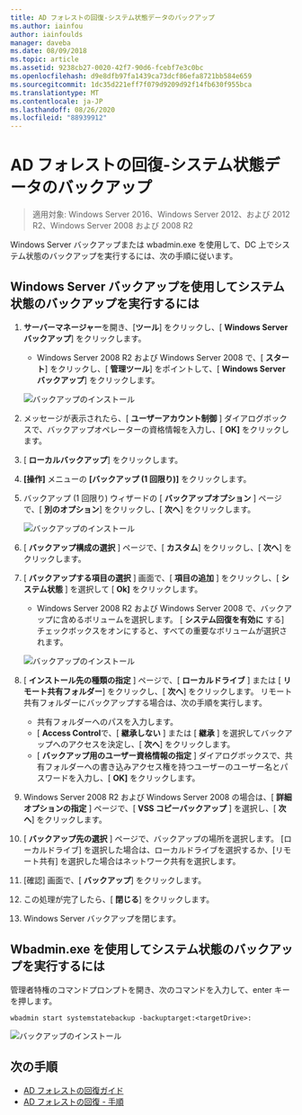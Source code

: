 ```yaml
---
title: AD フォレストの回復-システム状態データのバックアップ
ms.author: iainfou
author: iainfoulds
manager: daveba
ms.date: 08/09/2018
ms.topic: article
ms.assetid: 9238cb27-0020-42f7-90d6-fcebf7e3c0bc
ms.openlocfilehash: d9e8dfb97fa1439ca73dcf86efa8721bb584e659
ms.sourcegitcommit: 1dc35d221eff7f079d9209d92f14fb630f955bca
ms.translationtype: MT
ms.contentlocale: ja-JP
ms.lasthandoff: 08/26/2020
ms.locfileid: "88939912"
---
```

# <a name="ad-forest-recovery---backing-up-the-system-state-data"></a>AD フォレストの回復-システム状態データのバックアップ

>適用対象: Windows Server 2016、Windows Server 2012、および 2012 R2、Windows Server 2008 および 2008 R2

Windows Server バックアップまたは wbadmin.exe を使用して、DC 上でシステム状態のバックアップを実行するには、次の手順に従います。

## <a name="to-perform-a-system-state-backup-using-windows-server-backup"></a>Windows Server バックアップを使用してシステム状態のバックアップを実行するには

1. **サーバーマネージャー**を開き、[**ツール**] をクリックし、[ **Windows Server バックアップ**] をクリックします。
   - Windows Server 2008 R2 および Windows Server 2008 で、[ **スタート**] をクリックし、[ **管理ツール**] をポイントして、[ **Windows Server バックアップ**] をクリックします。

   ![バックアップのインストール](media/AD-Forest-Recovery-Backing-up-a-Full-Server/fullbackup1.png)

2. メッセージが表示されたら、[ **ユーザーアカウント制御** ] ダイアログボックスで、バックアップオペレーターの資格情報を入力し、[ **OK]** をクリックします。
3. [ **ローカルバックアップ**] をクリックします。
4. **[操作]** メニューの **[バックアップ (1 回限り)]** をクリックします。
5. バックアップ (1 回限り) ウィザードの [ **バックアップオプション** ] ページで、[ **別のオプション**] をクリックし、[ **次へ**] をクリックします。

   ![バックアップのインストール](media/AD-Forest-Recovery-Backing-up-a-Full-Server/fullbackup3.png)

6. [ **バックアップ構成の選択** ] ページで、[ **カスタム**] をクリックし、[ **次へ**] をクリックします。
7. [ **バックアップする項目の選択** ] 画面で、[ **項目の追加** ] をクリックし、[ **システム状態** ] を選択して [ **Ok]** をクリックします。
   - Windows Server 2008 R2 および Windows Server 2008 で、バックアップに含めるボリュームを選択します。 [ **システム回復を有効に** する] チェックボックスをオンにすると、すべての重要なボリュームが選択されます。

   ![バックアップのインストール](media/AD-Forest-Recovery-Backing-up-System-State/systemstatebackup.png)

8. [ **インストール先の種類の指定** ] ページで、[ **ローカルドライブ** ] または [ **リモート共有フォルダー**] をクリックし、[ **次へ**] をクリックします。  リモート共有フォルダーにバックアップする場合は、次の手順を実行します。
   - 共有フォルダーへのパスを入力します。
   - [ **Access Control**で、[ **継承しない** ] または [ **継承** ] を選択してバックアップへのアクセスを決定し、[ **次へ**] をクリックします。
   - [ **バックアップ用のユーザー資格情報の指定** ] ダイアログボックスで、共有フォルダーへの書き込みアクセス権を持つユーザーのユーザー名とパスワードを入力し、[ **OK]** をクリックします。

9. Windows Server 2008 R2 および Windows Server 2008 の場合は、[ **詳細オプションの指定** ] ページで、[ **VSS コピーバックアップ** ] を選択し、[ **次へ**] をクリックします。
10. [ **バックアップ先の選択** ] ページで、バックアップの場所を選択します。  [ローカルドライブ] を選択した場合は、ローカルドライブを選択するか、[リモート共有] を選択した場合はネットワーク共有を選択します。
11. [確認] 画面で、[ **バックアップ**] をクリックします。
12. この処理が完了したら、[ **閉じる**] をクリックします。
13. Windows Server バックアップを閉じます。

## <a name="to-perform-a-system-state-backup-using-wbadminexe"></a>Wbadmin.exe を使用してシステム状態のバックアップを実行するには

管理者特権のコマンドプロンプトを開き、次のコマンドを入力して、enter キーを押します。

   ```
   wbadmin start systemstatebackup -backuptarget:<targetDrive>:
   ```

   ![バックアップのインストール](media/AD-Forest-Recovery-Backing-up-System-State/systemstatebackup2.png)

## <a name="next-steps"></a>次の手順

- [AD フォレストの回復ガイド](AD-Forest-Recovery-Guide.md)
- [AD フォレストの回復 - 手順](AD-Forest-Recovery-Procedures.md)
